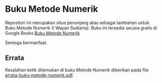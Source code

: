# Buku Metode Numerik

Repositori ini merupakan situs penunjang atau sebagai tambahan untuk Buku Metode Numerik (I Wayan Sudiarta). Buku ini tersedia secara gratis di Google Books [Buku Metode Numerik](https://play.google.com/books/reader?id=FkMaEAAAQBAJ)

Semoga bermanfaat.

## Errata 

Kesalahan ketik ditemukan di buku Metode Numerik diberikan pada file [errata-buku-metode-numerik.pdf](errata-buku-metode-numerik.pdf).
